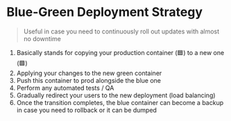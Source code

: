 # Blue-Green Deployment Strategy


> Useful in case you need to continuously roll out updates with almost no downtime

1. Basically stands for copying your production container (🟦) to a new one (🟩)
2. Applying your changes to the new green container
3. Push this container to prod alongside the blue one
4. Perform any automated tests / QA
5. Gradually redirect your users to the new deployment (load balancing)
6. Once the transition completes, the blue container can become a backup in case you need to rollback or it can be dumped
